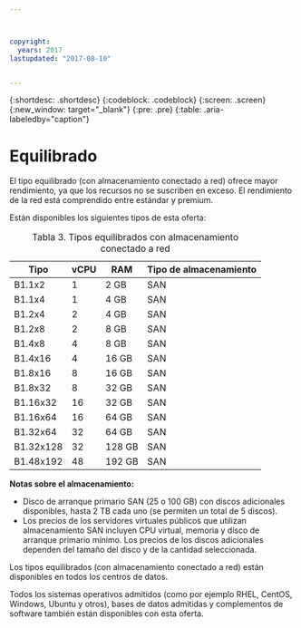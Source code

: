 ```yaml
---



copyright:
  years: 2017
lastupdated: "2017-08-10"


---
```


{:shortdesc: .shortdesc}
{:codeblock: .codeblock}
{:screen: .screen}
{:new_window: target="_blank"}
{:pre: .pre}
{:table: .aria-labeledby="caption"}

# Equilibrado
El tipo equilibrado (con almacenamiento conectado a red) ofrece mayor rendimiento, ya que los recursos no se suscriben en exceso. El rendimiento de la red está comprendido entre estándar y premium. 

Están disponibles los siguientes tipos de esta oferta:

<table>
<CAPTION>Tabla 3. Tipos equilibrados con almacenamiento conectado a red</CAPTION>
<THEAD>
<TR>
<th>Tipo</th>
<th>vCPU</th>
<th>RAM</th>
<th>Tipo de almacenamiento</th>
</TR>
</THEAD>
<TBODY>
<tr>
<td>B1.1x2</td>
<td>1</td>
<td>2 GB</td>
<td>SAN</td>
</tr>
<tr>
<td>B1.1x4</td>
<td>1</td>
<td>4 GB</td>
<td>SAN</td>
</tr>
<tr>
<td>B1.2x4</td>
<td>2</td>
<td>4 GB</td>
<td>SAN</td>
</tr>
<tr>
<td>B1.2x8</td>
<td>2</td>
<td>8 GB</td>
<td>SAN</td>
</tr>
<tr>
<td>B1.4x8</td>
<td>4</td>
<td>8 GB</td>
<td>SAN</td>
</tr>
<tr>
<td>B1.4x16</td>
<td>4</td>
<td>16 GB</td>
<td>SAN</td>
</tr>
<tr>
<td>B1.8x16</td>
<td>8</td>
<td>16 GB</td>
<td>SAN</td>
</tr>
<tr>
<td>B1.8x32</td>
<td>8</td>
<td>32 GB</td>
<td>SAN</td>
</tr>
<tr>
<td>B1.16x32</td>
<td>16</td>
<td>32 GB</td>
<td>SAN</td>
</tr>
<tr>
<td>B1.16x64</td>
<td>16</td>
<td>64 GB</td>
<td>SAN</td>
</tr>
<tr>
<td>B1.32x64</td>
<td>32</td>
<td>64 GB</td>
<td>SAN</td>
</tr>
<tr>
<td>B1.32x128</td>
<td>32</td>
<td>128 GB</td>
<td>SAN</td>
</tr>
<tr>
<td>B1.48x192</td>
<td>48</td>
<td>192 GB</td>
<td>SAN</td>
</tr>
</TBODY>
</table>

**Notas sobre el almacenamiento:** 

* Disco de arranque primario SAN (25 o 100 GB) con discos adicionales disponibles, hasta 2 TB cada uno (se permiten un total de 5 discos).
* Los precios de los servidores virtuales públicos que utilizan almacenamiento SAN incluyen CPU virtual, memoria y disco de arranque primario mínimo. Los precios de los discos adicionales dependen del tamaño del disco y de la cantidad seleccionada.  

Los tipos equilibrados (con almacenamiento conectado a red) están disponibles en todos los centros de datos.

Todos los sistemas operativos admitidos (como por ejemplo RHEL, CentOS, Windows, Ubuntu y otros), bases de datos admitidas y complementos de software también están disponibles con esta oferta.  
